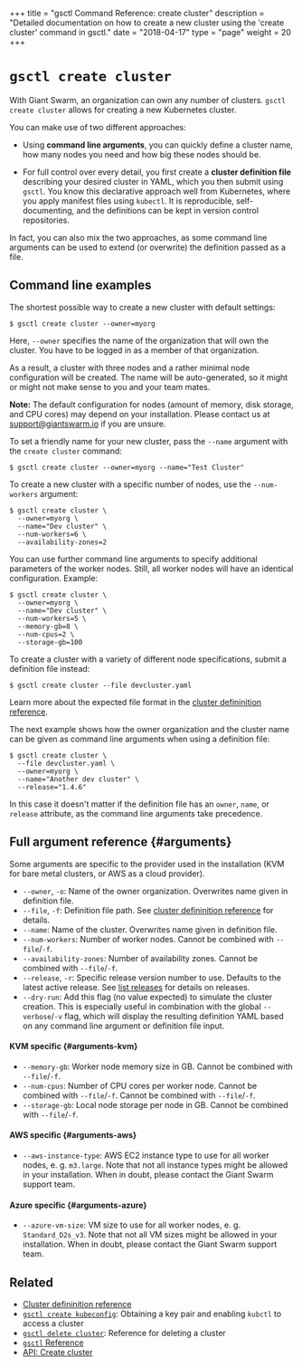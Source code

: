 +++
title = "gsctl Command Reference: create cluster"
description = "Detailed documentation on how to create a new cluster using the 'create cluster' command in gsctl."
date = "2018-04-17"
type = "page"
weight = 20
+++

# `gsctl create cluster`

With Giant Swarm, an organization can own any number of clusters. `gsctl create cluster` allows for creating a new Kubernetes cluster.

You can make use of two different approaches:

- Using **command line arguments**, you can quickly define a cluster name, how many nodes you need and how big these nodes should be.

- For full control over every detail, you first create a **cluster definition file** describing your desired cluster in YAML, which you then submit using `gsctl`. You know this declarative approach well from Kubernetes, where you apply manifest files using `kubectl`. It is reproducible, self-documenting, and the definitions can be kept in version control repositories.

In fact, you can also mix the two approaches, as some command line arguments can be used to extend (or overwrite) the definition passed as a file.


## Command line examples

The shortest possible way to create a new cluster with default settings:

```nohighlight
$ gsctl create cluster --owner=myorg
```

Here, `--owner` specifies the name of the organization that will own the cluster. You have to be logged in as a member of that organization.

As a result, a cluster with three nodes and a rather minimal node configuration will be created. The name will be auto-generated, so it might or might not make sense to you and your team mates.

**Note:** The default configuration for nodes (amount of memory, disk storage, and CPU cores) may depend on your installation. Please contact us at support@giantswarm.io if you are unsure.

To set a friendly name for your new cluster, pass the `--name` argument with the `create cluster` command:

```nohighlight
$ gsctl create cluster --owner=myorg --name="Test Cluster"
```

To create a new cluster with a specific number of nodes, use the `--num-workers` argument:

```nohighlight
$ gsctl create cluster \
  --owner=myorg \
  --name="Dev cluster" \
  --num-workers=6 \
  --availability-zones=2
```

You can use further command line arguments to specify additional parameters of the worker nodes. Still, all worker nodes will have an identical configuration. Example:

```nohighlight
$ gsctl create cluster \
  --owner=myorg \
  --name="Dev cluster" \
  --num-workers=5 \
  --memory-gb=8 \
  --num-cpus=2 \
  --storage-gb=100
```

To create a cluster with a variety of different node specifications, submit a definition file instead:

```nohighlight
$ gsctl create cluster --file devcluster.yaml
```

Learn more about the expected file format in the [cluster defininition reference](../../cluster-definition/).

The next example shows how the owner organization and the cluster name can be given as command line arguments when using a definition file:

```nohighlight
$ gsctl create cluster \
  --file devcluster.yaml \
  --owner=myorg \
  --name="Another dev cluster" \
  --release="1.4.6"
```

In this case it doesn't matter if the definition file has an `owner`, `name`, or `release` attribute, as the command line arguments take precedence.


## Full argument reference {#arguments}

Some arguments are specific to the provider used in the installation
(KVM for bare metal clusters, or AWS as a cloud provider).

- `--owner`, `-o`: Name of the owner organization. Overwrites name given in definition file.
- `--file`, `-f`: Definition file path. See [cluster defininition reference](../../cluster-definition/) for details.
- `--name`: Name of the cluster. Overwrites name given in definition file.
- `--num-workers`: Number of worker nodes. Cannot be combined with `--file`/`-f`.
- `--availability-zones`: Number of availability zones. Cannot be combined with `--file`/`-f`.
- `--release`, `-r`: Specific release version number to use. Defaults to the latest active release. See [list releases](../list-releases/#definition) for details on releases.
- `--dry-run`: Add this flag (no value expected) to simulate the cluster creation. This is especially useful in combination with the global `--verbose`/`-v` flag, which will display the resulting definition YAML based on any command line argument or definition file input.

#### KVM specific {#arguments-kvm}

- `--memory-gb`: Worker node memory size in GB. Cannot be combined with `--file`/`-f`.
- `--num-cpus`: Number of CPU cores per worker node. Cannot be combined with `--file`/`-f`.
Cannot be combined with `--file`/`-f`.
- `--storage-gb`: Local node storage per node in GB. Cannot be combined with `--file`/`-f`.

#### AWS specific {#arguments-aws}

- `--aws-instance-type`: AWS EC2 instance type to use for all worker nodes, e. g. `m3.large`.
Note that not all instance types might be allowed in your installation. When in doubt, please
contact the Giant Swarm support team.

#### Azure specific {#arguments-azure}

- `--azure-vm-size`: VM size to use for all worker nodes, e. g. `Standard_D2s_v3`.
Note that not all VM sizes might be allowed in your installation. When in doubt, please
contact the Giant Swarm support team.

## Related

- [Cluster defininition reference](../../cluster-definition/)
- [`gsctl create kubeconfig`](../create-kubeconfig/): Obtaining a key pair and enabling `kubctl` to access a cluster
- [`gsctl delete cluster`](../delete-cluster/): Reference for deleting a cluster
- [`gsctl` Reference](../)
- [API: Create cluster](/api/#operation/addCluster)

